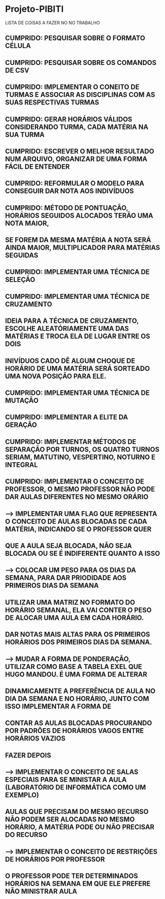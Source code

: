 # Projeto-PIBITI
LISTA DE COISAS A FAZER NO NO TRABALHO
##  CUMPRIDO: PESQUISAR SOBRE O FORMATO CÉLULA
##  CUMPRIDO: PESQUISAR SOBRE OS COMANDOS DE CSV
##  CUMPRIDO: IMPLEMENTAR O CONEITO DE TURMAS E ASSOCIAR AS DISCIPLINAS COM AS SUAS RESPECTIVAS TURMAS
##  CUMPRIDO: GERAR HORÁRIOS VÁLIDOS CONSIDERANDO TURMA, CADA MATÉRIA NA SUA TURMA
##  CUMPRIDO: ESCREVER O MELHOR RESULTADO NUM ARQUIVO, ORGANIZAR DE UMA FORMA FÁCIL DE ENTENDER
##  CUMPRIDO: REFORMULAR O MODELO PARA CONSEGUIR DAR NOTA AOS INDIVÍDUOS
##  CUMPRIDO: MÉTODO DE PONTUAÇÃO, HORÁRIOS SEGUIDOS ALOCADOS TERÃO UMA NOTA MAIOR, 
##            SE FOREM DA MESMA MATÉRIA A NOTA SERÁ AINDA MAIOR, MULTIPLICADOR PARA MATÉRIAS SEGUIDAS
##  CUMPRIDO: IMPLEMENTAR UMA TÉCNICA DE SELEÇÃO
##  CUMPRIDO: IMPLEMENTAR UMA TÉCNICA DE CRUZAMENTO 
##            IDEIA PARA A TÉCNICA DE CRUZAMENTO, ESCOLHE ALEATÓRIAMENTE UMA DAS MATÉRIAS E TROCA ELA DE LUGAR ENTRE OS DOIS 
##            INIVÍDUOS CADO DÊ ALGUM CHOQUE DE HORÁRIO DE UMA MATÉRIA SERÁ SORTEADO UMA NOVA POSIÇÃO PARA ELE.
##  CUMPRIDO: IMPLEMENTAR UMA TÉCNICA DE MUTAÇÃO
##  CUMPRIDO: IMPLEMENTAR A ELITE DA GERAÇÃO
##  CUMPRIDO: IMPLEMENTAR MÉTODOS DE SEPARAÇÃO POR TURNOS, OS QUATRO TURNOS SERIAM, MATUTINO, VESPERTINO, NOTURNO E INTEGRAL
##  CUMPRIDO: IMPLEMENTAR O CONCEITO DE PROFESSOR, O MESMO PROFESSOR NÃO PODE DAR AULAS DIFERENTES NO MESMO ORÁRIO


##  --> IMPLEMENTAR UMA FLAG QUE REPRESENTA O CONCEITO DE AULAS BLOCADAS DE CADA MATÉRIA, INDICANDO SE O PROFESSOR QUER 
##      QUE A AULA SEJA BLOCADA, NÃO SEJA BLOCADA OU SE É INDIFERENTE QUANTO A ISSO
##  --> COLOCAR UM PESO PARA OS DIAS DA SEMANA, PARA DAR PRIODIDADE AOS PRIMEIROS DIAS DA SEMANA
##      UTILIZAR UMA MATRIZ NO FORMATO DO HORÁRIO SEMANAL, ELA VAI CONTER O PESO DE ALOCAR UMA AULA EM CADA HORÁRIO.
##      DAR NOTAS MAIS ALTAS PARA OS PRIMEIROS HORÁRIOS DOS PRIMEIROS DIAS DA SEMANA.
##  --> MUDAR A FORMA DE PONDERAÇÃO, UTILIZAR COMO BASE A TABELA EXEL QUE HUGO MANDOU. É UMA FORMA DE ALTERAR
##      DINAMICAMENTE A PREFERÊNCIA DE AULA NO DIA DA SEMANA E NO HORÁRIO, JUNTO COM ISSO IMPLEMENTAR A FORMA DE 
##      CONTAR AS AULAS BLOCADAS PROCURANDO POR PADRÔES DE HORÁRIOS VAGOS ENTRE HORÁRIOS VAZIOS


##  FAZER DEPOIS
##  --> IMPLEMENTAR O CONCEITO DE SALAS ESPECIAIS PARA SE MINISTAR A AULA (LABORATÓRIO DE INFORMÁTICA COMO UM EXEMPLO)
##      AULAS QUE PRECISAM DO MESMO RECURSO NÃO PODEM SER ALOCADAS NO MESMO HORÁRIO, A MATÉRIA PODE OU NÃO PRECISAR DO RECURSO
##  --> IMPLEMENTAR O CONCEITO DE RESTRIÇÕES DE HORÁRIOS POR PROFESSOR
##      O PROFESSOR PODE TER DETERMINADOS HORÁRIOS NA SEMANA EM QUE ELE PREFERE NÃO MINISTRAR AULA


